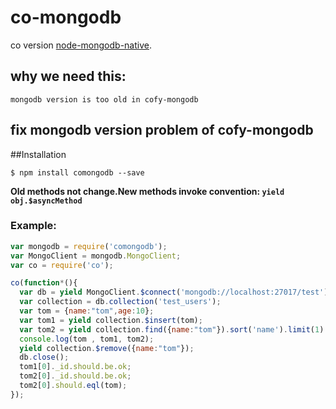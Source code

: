 co-mongodb
==========

co version [node-mongodb-native](https://github.com/mongodb/node-mongodb-native).

## why we need this:
```
mongodb version is too old in cofy-mongodb
```
## **fix mongodb version problem of cofy-mongodb**

##Installation
```
$ npm install comongodb --save
```
**Old methods not change.New methods invoke convention: `yield obj.$asyncMethod`**

### Example:
```js
var mongodb = require('comongodb');
var MongoClient = mongodb.MongoClient;
var co = require('co');

co(function*(){
  var db = yield MongoClient.$connect('mongodb://localhost:27017/test');
  var collection = db.collection('test_users');
  var tom = {name:"tom",age:10};
  var tom1 = yield collection.$insert(tom);
  var tom2 = yield collection.find({name:"tom"}).sort('name').limit(1).$toArray();
  console.log(tom , tom1, tom2);
  yield collection.$remove({name:"tom"});
  db.close();
  tom1[0]._id.should.be.ok;
  tom2[0]._id.should.be.ok;
  tom2[0].should.eql(tom);
});
```